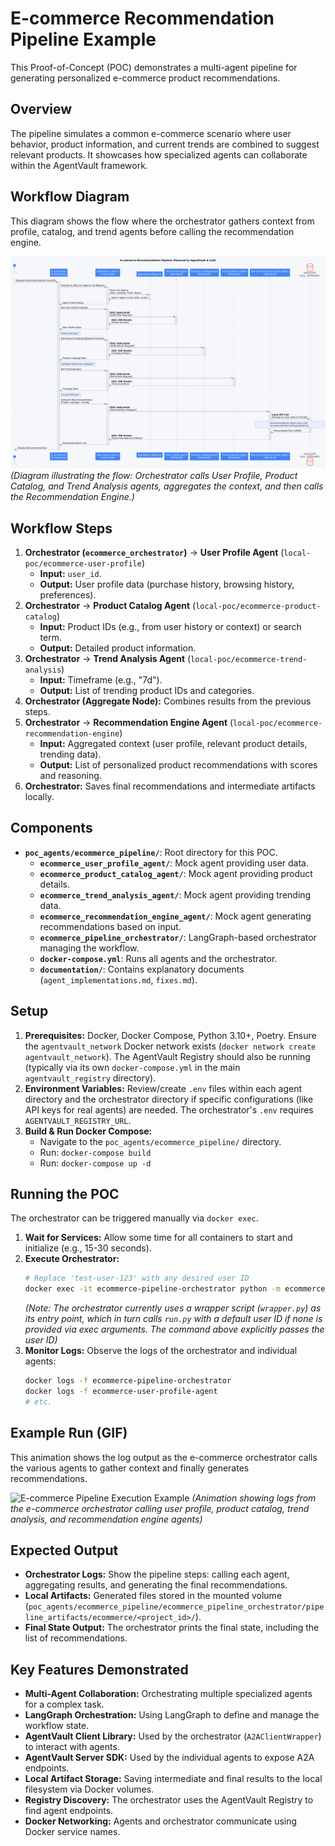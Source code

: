 # E-commerce Recommendation Pipeline Example

This Proof-of-Concept (POC) demonstrates a multi-agent pipeline for generating personalized e-commerce product recommendations.

## Overview

The pipeline simulates a common e-commerce scenario where user behavior, product information, and current trends are combined to suggest relevant products. It showcases how specialized agents can collaborate within the AgentVault framework.

## Workflow Diagram

This diagram shows the flow where the orchestrator gathers context from profile, catalog, and trend agents before calling the recommendation engine.

![E-commerce Pipeline Workflow Diagram](../assets/images/ecommercepipe.png)
*(Diagram illustrating the flow: Orchestrator calls User Profile, Product Catalog, and Trend Analysis agents, aggregates the context, and then calls the Recommendation Engine.)*

## Workflow Steps

1.  **Orchestrator (`ecommerce_orchestrator`)** -> **User Profile Agent** (`local-poc/ecommerce-user-profile`)
    *   **Input:** `user_id`.
    *   **Output:** User profile data (purchase history, browsing history, preferences).
2.  **Orchestrator** -> **Product Catalog Agent** (`local-poc/ecommerce-product-catalog`)
    *   **Input:** Product IDs (e.g., from user history or context) or search term.
    *   **Output:** Detailed product information.
3.  **Orchestrator** -> **Trend Analysis Agent** (`local-poc/ecommerce-trend-analysis`)
    *   **Input:** Timeframe (e.g., "7d").
    *   **Output:** List of trending product IDs and categories.
4.  **Orchestrator (Aggregate Node):** Combines results from the previous steps.
5.  **Orchestrator** -> **Recommendation Engine Agent** (`local-poc/ecommerce-recommendation-engine`)
    *   **Input:** Aggregated context (user profile, relevant product details, trending data).
    *   **Output:** List of personalized product recommendations with scores and reasoning.
6.  **Orchestrator:** Saves final recommendations and intermediate artifacts locally.

## Components

*   **`poc_agents/ecommerce_pipeline/`**: Root directory for this POC.
    *   **`ecommerce_user_profile_agent/`**: Mock agent providing user data.
    *   **`ecommerce_product_catalog_agent/`**: Mock agent providing product details.
    *   **`ecommerce_trend_analysis_agent/`**: Mock agent providing trending data.
    *   **`ecommerce_recommendation_engine_agent/`**: Mock agent generating recommendations based on input.
    *   **`ecommerce_pipeline_orchestrator/`**: LangGraph-based orchestrator managing the workflow.
    *   **`docker-compose.yml`**: Runs all agents and the orchestrator.
    *   **`documentation/`**: Contains explanatory documents (`agent_implementations.md`, `fixes.md`).

## Setup

1.  **Prerequisites:** Docker, Docker Compose, Python 3.10+, Poetry. Ensure the `agentvault_network` Docker network exists (`docker network create agentvault_network`). The AgentVault Registry should also be running (typically via its own `docker-compose.yml` in the main `agentvault_registry` directory).
2.  **Environment Variables:** Review/create `.env` files within each agent directory and the orchestrator directory if specific configurations (like API keys for real agents) are needed. The orchestrator's `.env` requires `AGENTVAULT_REGISTRY_URL`.
3.  **Build & Run Docker Compose:**
    *   Navigate to the `poc_agents/ecommerce_pipeline/` directory.
    *   Run: `docker-compose build`
    *   Run: `docker-compose up -d`

## Running the POC

The orchestrator can be triggered manually via `docker exec`.

1.  **Wait for Services:** Allow some time for all containers to start and initialize (e.g., 15-30 seconds).
2.  **Execute Orchestrator:**
    ```bash
    # Replace 'test-user-123' with any desired user ID
    docker exec -it ecommerce-pipeline-orchestrator python -m ecommerce_orchestrator.run test-user-123
    ```
    *(Note: The orchestrator currently uses a wrapper script (`wrapper.py`) as its entry point, which in turn calls `run.py` with a default user ID if none is provided via exec arguments. The command above explicitly passes the user ID)*
3.  **Monitor Logs:** Observe the logs of the orchestrator and individual agents:
    ```bash
    docker logs -f ecommerce-pipeline-orchestrator
    docker logs -f ecommerce-user-profile-agent
    # etc.
    ```

## Example Run (GIF)

This animation shows the log output as the e-commerce orchestrator calls the various agents to gather context and finally generates recommendations.

![E-commerce Pipeline Execution Example](../assets/gifs/ecommercepipe.gif)
*(Animation showing logs from the e-commerce orchestrator calling user profile, product catalog, trend analysis, and recommendation engine agents)*

## Expected Output

*   **Orchestrator Logs:** Show the pipeline steps: calling each agent, aggregating results, and generating the final recommendations.
*   **Local Artifacts:** Generated files stored in the mounted volume (`poc_agents/ecommerce_pipeline/ecommerce_pipeline_orchestrator/pipeline_artifacts/ecommerce/<project_id>/`).
*   **Final State Output:** The orchestrator prints the final state, including the list of recommendations.

## Key Features Demonstrated

*   **Multi-Agent Collaboration:** Orchestrating multiple specialized agents for a complex task.
*   **LangGraph Orchestration:** Using LangGraph to define and manage the workflow state.
*   **AgentVault Client Library:** Used by the orchestrator (`A2AClientWrapper`) to interact with agents.
*   **AgentVault Server SDK:** Used by the individual agents to expose A2A endpoints.
*   **Local Artifact Storage:** Saving intermediate and final results to the local filesystem via Docker volumes.
*   **Registry Discovery:** The orchestrator uses the AgentVault Registry to find agent endpoints.
*   **Docker Networking:** Agents and orchestrator communicate using Docker service names.
